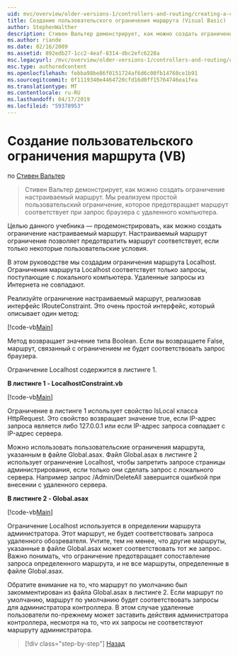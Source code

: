 ```yaml
---
uid: mvc/overview/older-versions-1/controllers-and-routing/creating-a-custom-route-constraint-vb
title: Создание пользовательского ограничения маршрута (Visual Basic) | Документация Майкрософт
author: StephenWalther
description: Стивен Вальтер демонстрирует, как можно создать ограничение настраиваемый маршрут. Мы реализуем простой пользовательский ограничение, которое запрещает маршрут соответствует w...
ms.author: riande
ms.date: 02/16/2009
ms.assetid: 892edb27-1cc2-4eaf-8314-dbc2efc6228a
msc.legacyurl: /mvc/overview/older-versions-1/controllers-and-routing/creating-a-custom-route-constraint-vb
msc.type: authoredcontent
ms.openlocfilehash: febba98be86f0151724af6d6c00fb14760ce1b91
ms.sourcegitcommit: 0f1119340e4464720cfd16d0ff15764746ea1fea
ms.translationtype: MT
ms.contentlocale: ru-RU
ms.lasthandoff: 04/17/2019
ms.locfileid: "59378953"
---
```

# <a name="creating-a-custom-route-constraint-vb"></a>Создание пользовательского ограничения маршрута (VB)

по [Стивен Вальтер](https://github.com/StephenWalther)

> Стивен Вальтер демонстрирует, как можно создать ограничение настраиваемый маршрут. Мы реализуем простой пользовательский ограничение, которое предотвращает маршрут соответствует при запрос браузера с удаленного компьютера.


Целью данного учебника — продемонстрировать, как можно создать ограничение настраиваемый маршрут. Настраиваемый маршрут ограничение позволяет предотвратить маршрут соответствует, если только некоторые пользовательские условия.

В этом руководстве мы создадим ограничения маршрута Localhost. Ограничения маршрута Localhost соответствует только запросы, поступающие с локального компьютера. Удаленные запросы из Интернета не совпадают.

Реализуйте ограничение настраиваемый маршрут, реализовав интерфейс IRouteConstraint. Это очень простой интерфейс, который описывает один метод:

[!code-vb[Main](creating-a-custom-route-constraint-vb/samples/sample1.vb)]

Метод возвращает значение типа Boolean. Если вы возвращаете False, маршрут, связанный с ограничением не будет соответствовать запрос браузера.

Ограничение Localhost содержится в листинге 1.

**В листинге 1 - LocalhostConstraint.vb**

[!code-vb[Main](creating-a-custom-route-constraint-vb/samples/sample2.vb)]

Ограничение в листинге 1 использует свойство IsLocal класса HttpRequest. Это свойство возвращает значение true, если IP-адрес запроса является либо 127.0.0.1 или если IP-адрес запроса совпадает с IP-адрес сервера.

Можно использовать пользовательские ограничения маршрута, указанным в файле Global.asax. Файл Global.asax в листинге 2 использует ограничение Localhost, чтобы запретить запросе страницы администрирования, если только они сделать запрос с локального сервера. Например запрос /Admin/DeleteAll завершится ошибкой при внесении с удаленного сервера.

**В листинге 2 - Global.asax**

[!code-vb[Main](creating-a-custom-route-constraint-vb/samples/sample3.vb)]

Ограничение Localhost используется в определении маршрута администратора. Этот маршрут, не будет соответствовать запроса удаленного обозревателя. Учтите, тем не менее, что другие маршруты, указанные в файле Global.asax может соответствовать тот же запрос. Важно понимать, что ограничение предотвращает сопоставление запроса определенного маршрута, и не все маршруты, определенные в файле Global.asax.

Обратите внимание на то, что маршрут по умолчанию был закомментирован из файла Global.asax в листинге 2. Если маршрут по умолчанию, маршрут по умолчанию будет соответствовать запросы для администратора контроллера. В этом случае удаленные пользователи по-прежнему может заставить действия администратора контроллера, несмотря на то, что их запросы не соответствуют маршруту администратора.

> [!div class="step-by-step"]
> [Назад](creating-a-route-constraint-vb.md)

